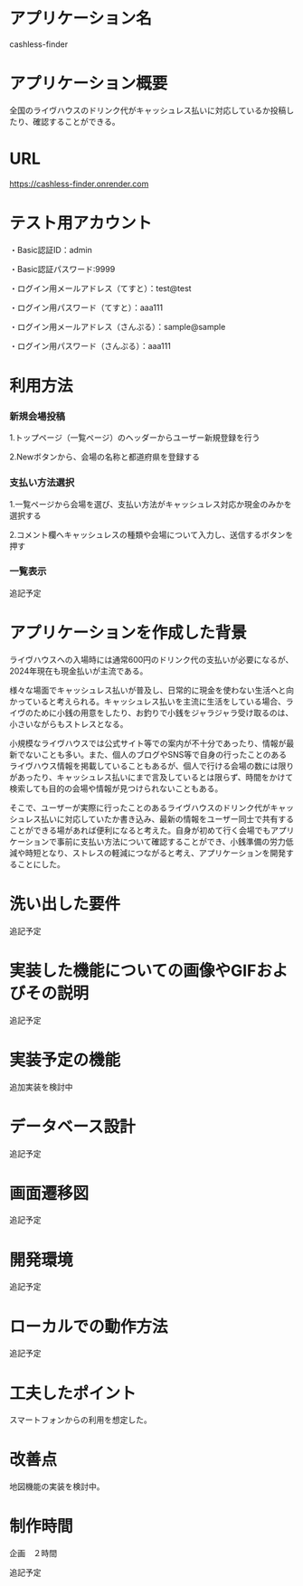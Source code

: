 # アプリケーション名

cashless-finder

# アプリケーション概要

全国のライヴハウスのドリンク代がキャッシュレス払いに対応しているか投稿したり、確認することができる。

# URL

https://cashless-finder.onrender.com

# テスト用アカウント

・Basic認証ID：admin

・Basic認証パスワード:9999


・ログイン用メールアドレス（てすと）：test@test

・ログイン用パスワード（てすと）：aaa111


・ログイン用メールアドレス（さんぷる）：sample@sample

・ログイン用パスワード（さんぷる）：aaa111

# 利用方法

### 新規会場投稿

1.トップページ（一覧ページ）のヘッダーからユーザー新規登録を行う

2.Newボタンから、会場の名称と都道府県を登録する

### 支払い方法選択

1.一覧ページから会場を選び、支払い方法がキャッシュレス対応か現金のみかを選択する

2.コメント欄へキャッシュレスの種類や会場について入力し、送信するボタンを押す

### 一覧表示

追記予定

# アプリケーションを作成した背景

ライヴハウスへの入場時には通常600円のドリンク代の支払いが必要になるが、2024年現在も現金払いが主流である。

様々な場面でキャッシュレス払いが普及し、日常的に現金を使わない生活へと向かっていると考えられる。キャッシュレス払いを主流に生活をしている場合、ライヴのために小銭の用意をしたり、お釣りで小銭をジャラジャラ受け取るのは、小さいながらもストレスとなる。

小規模なライヴハウスでは公式サイト等での案内が不十分であったり、情報が最新でないことも多い。また、個人のブログやSNS等で自身の行ったことのあるライヴハウス情報を掲載していることもあるが、個人で行ける会場の数には限りがあったり、キャッシュレス払いにまで言及しているとは限らず、時間をかけて検索しても目的の会場や情報が見つけられないこともある。

そこで、ユーザーが実際に行ったことのあるライヴハウスのドリンク代がキャッシュレス払いに対応していたか書き込み、最新の情報をユーザー同士で共有することができる場があれば便利になると考えた。自身が初めて行く会場でもアプリケーションで事前に支払い方法について確認することができ、小銭準備の労力低減や時短となり、ストレスの軽減につながると考え、アプリケーションを開発することにした。

# 洗い出した要件

追記予定

# 実装した機能についての画像やGIFおよびその説明

追記予定

# 実装予定の機能

追加実装を検討中

# データベース設計

追記予定

# 画面遷移図

追記予定

# 開発環境

追記予定

# ローカルでの動作方法

追記予定

# 工夫したポイント

スマートフォンからの利用を想定した。

# 改善点

地図機能の実装を検討中。

# 制作時間

企画　２時間

追記予定

